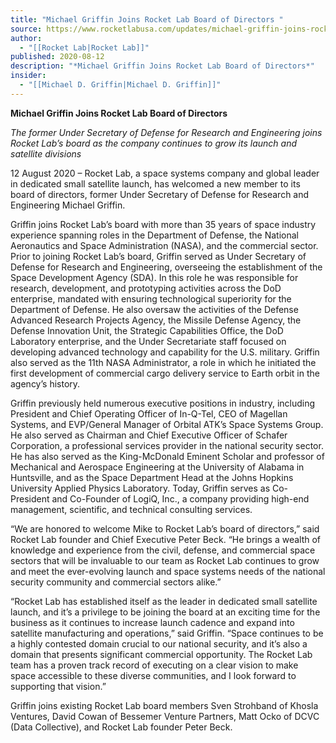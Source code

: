 ```yaml
---
title: "Michael Griffin Joins Rocket Lab Board of Directors "
source: https://www.rocketlabusa.com/updates/michael-griffin-joins-rocket-lab-board-of-directors/
author:
  - "[[Rocket Lab|Rocket Lab]]"
published: 2020-08-12
description: "*Michael Griffin Joins Rocket Lab Board of Directors*"
insider:
  - "[[Michael D. Griffin|Michael D. Griffin]]"
---
```

**Michael Griffin Joins Rocket Lab Board of Directors**

*The former Under Secretary of Defense for Research and Engineering joins Rocket Lab’s board as the company continues to grow its launch and satellite divisions*

12 August 2020 – Rocket Lab, a space systems company and global leader in dedicated small satellite launch, has welcomed a new member to its board of directors, former Under Secretary of Defense for Research and Engineering Michael Griffin.

Griffin joins Rocket Lab’s board with more than 35 years of space industry experience spanning roles in the Department of Defense, the National Aeronautics and Space Administration (NASA), and the commercial sector. Prior to joining Rocket Lab’s board, Griffin served as Under Secretary of Defense for Research and Engineering, overseeing the establishment of the Space Development Agency (SDA). In this role he was responsible for research, development, and prototyping activities across the DoD enterprise, mandated with ensuring technological superiority for the Department of Defense. He also oversaw the activities of the Defense Advanced Research Projects Agency, the Missile Defense Agency, the Defense Innovation Unit, the Strategic Capabilities Office, the DoD Laboratory enterprise, and the Under Secretariate staff focused on developing advanced technology and capability for the U.S. military. Griffin also served as the 11th NASA Administrator, a role in which he initiated the first development of commercial cargo delivery service to Earth orbit in the agency’s history.

Griffin previously held numerous executive positions in industry, including President and Chief Operating Officer of In-Q-Tel, CEO of Magellan Systems, and EVP/General Manager of Orbital ATK’s Space Systems Group. He also served as Chairman and Chief Executive Officer of Schafer Corporation, a professional services provider in the national security sector. He has also served as the King-McDonald Eminent Scholar and professor of Mechanical and Aerospace Engineering at the University of Alabama in Huntsville, and as the Space Department Head at the Johns Hopkins University Applied Physics Laboratory. Today, Griffin serves as Co-President and Co-Founder of LogiQ, Inc., a company providing high-end management, scientific, and technical consulting services.

“We are honored to welcome Mike to Rocket Lab’s board of directors,” said Rocket Lab founder and Chief Executive Peter Beck. “He brings a wealth of knowledge and experience from the civil, defense, and commercial space sectors that will be invaluable to our team as Rocket Lab continues to grow and meet the ever-evolving launch and space systems needs of the national security community and commercial sectors alike.”

“Rocket Lab has established itself as the leader in dedicated small satellite launch, and it’s a privilege to be joining the board at an exciting time for the business as it continues to increase launch cadence and expand into satellite manufacturing and operations,” said Griffin. “Space continues to be a highly contested domain crucial to our national security, and it’s also a domain that presents significant commercial opportunity. The Rocket Lab team has a proven track record of executing on a clear vision to make space accessible to these diverse communities, and I look forward to supporting that vision.”  

Griffin joins existing Rocket Lab board members Sven Strohband of Khosla Ventures, David Cowan of Bessemer Venture Partners, Matt Ocko of DCVC (Data Collective), and Rocket Lab founder Peter Beck.